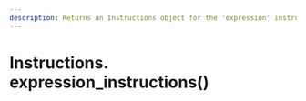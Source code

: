 ```yaml
---
description: Returns an Instructions object for the 'expression' instructions.
---
```


# Instructions. expression\_instructions()

